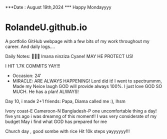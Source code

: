 ***Date : August 19th,2024 *** Happy Mondayyyy
# RolandeU.github.io

A portfolio GitHub webpage with a few bits of my work throughout my career. And daily logs....

Daily Notes:
💚🙏🏾 Imana ninziza Cyane! MAY HE PROTECT US!

I HIT 1.7K COMMITS YAY!!!

- Occasion: 24'
- MIRACLE: ARE ALWAYS HAPPENING!
Lord did it! I went to spectrummm, Made my Neice laugh
GOD will provide always 100%. I just love GOD SO MUCH. He has a plan!
ALWAYS!

Day 10, i made 2+1 friends:
Papa, Diama called me :), lhsm

Ivory coast-E
Cameroon-N
Bangladesh-P
one uncomfortable thing a day!
five yrs ago i was dreamng of this moment!!
I was very considerate of my budget
May i find what GOD has prepared for me

Church day , good sombe with rice
Hit 10k steps yayyyyyy!!!







